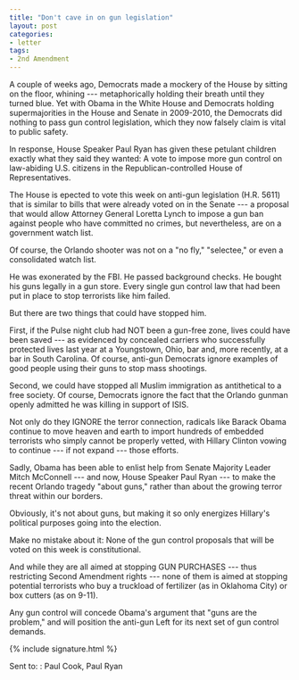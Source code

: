 ```yaml
---
title: "Don't cave in on gun legislation"
layout: post
categories:
- letter
tags:
- 2nd Amendment
---
```


A couple of weeks ago, Democrats made a mockery of the House by sitting on the floor, whining --- metaphorically holding their breath until they turned blue. Yet with Obama in the White House and Democrats holding supermajorities in the House and Senate in 2009-2010, the Democrats did nothing to pass gun control legislation, which they now falsely claim is vital to public safety.

In response, House Speaker Paul Ryan has given these petulant children exactly what they said they wanted: A vote to impose more gun control on law-abiding U.S. citizens in the Republican-controlled House of Representatives.

The House is epected to vote this week on anti-gun legislation (H.R. 5611) that is similar to bills that were already voted on in the Senate --- a proposal that would allow Attorney General Loretta Lynch to impose a gun ban against people who have committed no crimes, but nevertheless, are on a government watch list.

Of course, the Orlando shooter was not on a "no fly," "selectee," or even a consolidated watch list.

He was exonerated by the FBI. He passed background checks. He bought his guns legally in a gun store. Every single gun control law that had been put in place to stop terrorists like him failed.

But there are two things that could have stopped him.

First, if the Pulse night club had NOT been a gun-free zone, lives could have been saved --- as evidenced by concealed carriers who successfully protected lives last year at a Youngstown, Ohio, bar and, more recently, at a bar in South Carolina. Of course, anti-gun Democrats ignore examples of good people using their guns to stop mass shootings.

Second, we could have stopped all Muslim immigration as antithetical to a free society. Of course, Democrats ignore the fact that the Orlando gunman openly admitted he was killing in support of ISIS.

Not only do they IGNORE the terror connection, radicals like Barack Obama continue to move heaven and earth to import hundreds of embedded terrorists who simply cannot be properly vetted, with Hillary Clinton vowing to continue --- if not expand --- those efforts.

Sadly, Obama has been able to enlist help from Senate Majority Leader Mitch McConnell --- and now, House Speaker Paul Ryan --- to make the recent Orlando tragedy "about guns," rather than about the growing terror threat within our borders.

Obviously, it's not about guns, but making it so only energizes Hillary's political purposes going into the election.

Make no mistake about it: None of the gun control proposals that will be voted on this week is constitutional.

And while they are all aimed at stopping GUN PURCHASES --- thus restricting Second Amendment rights --- none of them is aimed at stopping potential terrorists who buy a truckload of fertilizer (as in Oklahoma City) or box cutters (as on 9-11).

Any gun control will concede Obama's argument that "guns are the problem," and will position the anti-gun Left for its next set of gun control demands.

{% include signature.html %}

Sent to:
: Paul Cook, Paul Ryan
